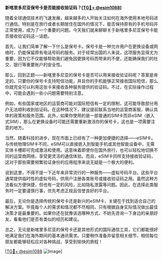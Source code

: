 **新喀里多尼亚保号卡是否能接收验证码？[[TG💪+ @esim1088](https://t.me/s/esim1088)]**

随着全球通信技术的飞速发展，越来越多的人开始关注如何在海外使用本地号码进行通信。特别是在旅行或者长期居住在国外的情况下，能否保持原有的手机号码并正常使用，成为了一个重要的问题。今天我们就来聊聊关于新喀里多尼亚保号卡能否接收验证码这一话题。

首先，让我们简单了解一下什么是保号卡。保号卡是一种允许用户在更换设备或网络时，仍能保留原有电话号码的服务。对于经常出国的人来说，这项服务显得尤为重要，因为它不仅能够帮助我们避免因更换号码而带来的不便，还能确保我们的社交、银行等重要账户的安全性。

那么，回到正题——新喀里多尼亚的保号卡是否可以用来接收验证码呢？答案是肯定的。只要你的保号卡支持短信功能，并且你的手机能够正常接收国际短信，那么你就完全可以利用这张卡来接收各种服务提供的验证码。不过，在实际操作过程中，可能会遇到一些小问题需要特别注意。

例如，有些国家或地区的运营商可能对国际短信有一定的限制，这可能导致部分用户无法顺利收到验证码。在这种情况下，建议提前联系当地的运营商客服，确认具体的政策和服务范围。此外，如果你使用的是一部普通的SIM卡而非eSIM（嵌入式SIM），那么在更换设备时可能还需要重新激活你的保号卡，这也是一项需要注意的地方。

当然，随着科技的进步，现在市面上已经有了一种更加便捷的选择——eSIM卡。与传统物理SIM卡不同，eSIM可以直接嵌入到智能手机或其他智能设备中，无需实体卡槽即可完成激活和使用。这意味着即使你在国外旅行，也可以轻松地切换不同的运营商网络，享受更灵活的通信体验。而且，eSIM卡同样支持接收验证码，这对于那些需要频繁验证身份的应用程序来说无疑是一个极大的便利。

说到这里，不得不提一下近年来非常流行的一种服务——虚拟号码平台。这些平台通常提供临时性的虚拟号码，供用户注册各类账号或接收验证码之用。虽然这种方法看似方便快捷，但也有一定的风险，比如隐私泄露等问题。因此，在选择此类服务时一定要谨慎行事，优先考虑正规且信誉良好的平台。

最后，无论你是选择传统的保号卡还是新兴的eSIM卡，关键在于找到适合自己的解决方案。毕竟每个人的需求和情况都不尽相同，只有根据自身实际情况做出最佳决策才是最重要的。如果你还在犹豫该选哪种方式，不妨先咨询一下身边的亲朋好友，看看他们是否有类似的经历和建议。

总之，无论是新喀里多尼亚的保号卡还是其他形式的国际通信工具，它们都能很好地满足我们在海外期间的基本通讯需求。只要稍作准备并留意相关细节，相信每位朋友都能够轻松应对各种挑战，享受到愉快的旅程！

[[TG💪+ @esim1088](https://t.me/s/esim1088) ![Image](https://i.postimg.cc/4NQfJmqS/Snipaste-2025-05-13-00-14-12.png)]